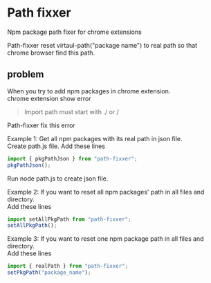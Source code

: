# Path fixxer

Npm package path fixer for chrome extensions

Path-fixxer reset virtaul-path("package name") to real path so that \
 chrome browser find this path.

## problem

When you try to add npm packages in chrome extension. \
chrome extension show error

> Import path must start with ./ or /

Path-fixxer fix this error

Example 1:
Get all npm packages with its real path in json file.\
Create path.js file. Add these lines

```js
import { pkgPathJson } from "path-fixxer";
pkgPathJson();
```

Run node path.js to create json file.

Example 2:
If you want to reset all npm packages' path in all files and directory.\
Add these lines

```js
import setAllPkgPath from "path-fixxer";
setAllPkgPath();
```

Example 3:
If you want to reset one npm package path in all files and directory.\
Add these lines

```js
import { realPath } from "path-fixxer";
setPkgPath("package_name");
```
